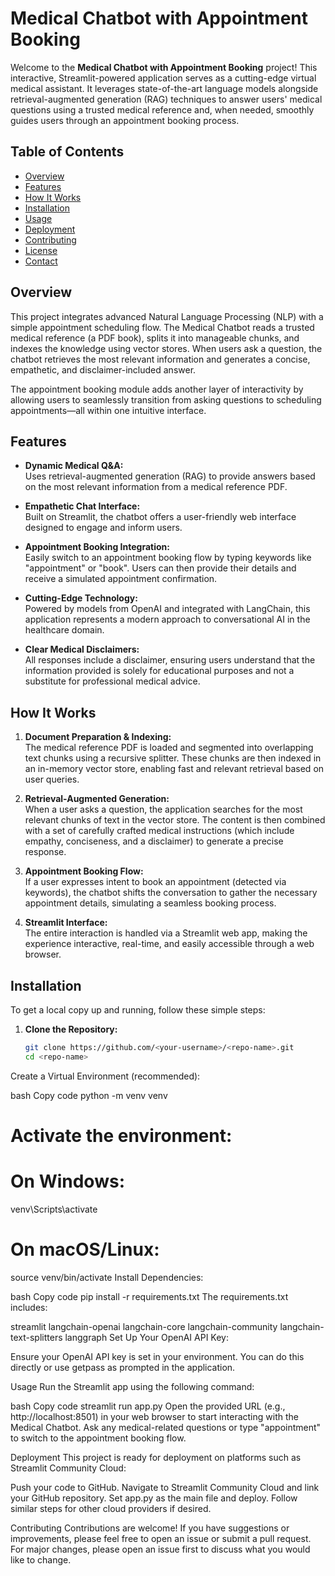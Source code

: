 # Medical Chatbot with Appointment Booking

Welcome to the **Medical Chatbot with Appointment Booking** project! This interactive, Streamlit-powered application serves as a cutting-edge virtual medical assistant. It leverages state-of-the-art language models alongside retrieval-augmented generation (RAG) techniques to answer users' medical questions using a trusted medical reference and, when needed, smoothly guides users through an appointment booking process.

## Table of Contents
- [Overview](#overview)
- [Features](#features)
- [How It Works](#how-it-works)
- [Installation](#installation)
- [Usage](#usage)
- [Deployment](#deployment)
- [Contributing](#contributing)
- [License](#license)
- [Contact](#contact)

## Overview

This project integrates advanced Natural Language Processing (NLP) with a simple appointment scheduling flow. The Medical Chatbot reads a trusted medical reference (a PDF book), splits it into manageable chunks, and indexes the knowledge using vector stores. When users ask a question, the chatbot retrieves the most relevant information and generates a concise, empathetic, and disclaimer-included answer.

The appointment booking module adds another layer of interactivity by allowing users to seamlessly transition from asking questions to scheduling appointments—all within one intuitive interface.

## Features

- **Dynamic Medical Q&A:**  
  Uses retrieval-augmented generation (RAG) to provide answers based on the most relevant information from a medical reference PDF.
  
- **Empathetic Chat Interface:**  
  Built on Streamlit, the chatbot offers a user-friendly web interface designed to engage and inform users.
  
- **Appointment Booking Integration:**  
  Easily switch to an appointment booking flow by typing keywords like "appointment" or "book". Users can then provide their details and receive a simulated appointment confirmation.
  
- **Cutting-Edge Technology:**  
  Powered by models from OpenAI and integrated with LangChain, this application represents a modern approach to conversational AI in the healthcare domain.
  
- **Clear Medical Disclaimers:**  
  All responses include a disclaimer, ensuring users understand that the information provided is solely for educational purposes and not a substitute for professional medical advice.

## How It Works

1. **Document Preparation & Indexing:**  
   The medical reference PDF is loaded and segmented into overlapping text chunks using a recursive splitter. These chunks are then indexed in an in-memory vector store, enabling fast and relevant retrieval based on user queries.

2. **Retrieval-Augmented Generation:**  
   When a user asks a question, the application searches for the most relevant chunks of text in the vector store. The content is then combined with a set of carefully crafted medical instructions (which include empathy, conciseness, and a disclaimer) to generate a precise response.

3. **Appointment Booking Flow:**  
   If a user expresses intent to book an appointment (detected via keywords), the chatbot shifts the conversation to gather the necessary appointment details, simulating a seamless booking process.

4. **Streamlit Interface:**  
   The entire interaction is handled via a Streamlit web app, making the experience interactive, real-time, and easily accessible through a web browser.

## Installation

To get a local copy up and running, follow these simple steps:

1. **Clone the Repository:**

   ```bash
   git clone https://github.com/<your-username>/<repo-name>.git
   cd <repo-name>
Create a Virtual Environment (recommended):

bash
Copy code
python -m venv venv
# Activate the environment:
# On Windows:
venv\Scripts\activate
# On macOS/Linux:
source venv/bin/activate
Install Dependencies:

bash
Copy code
pip install -r requirements.txt
The requirements.txt includes:

streamlit
langchain-openai
langchain-core
langchain-community
langchain-text-splitters
langgraph
Set Up Your OpenAI API Key:

Ensure your OpenAI API key is set in your environment. You can do this directly or use getpass as prompted in the application.

Usage
Run the Streamlit app using the following command:

bash
Copy code
streamlit run app.py
Open the provided URL (e.g., http://localhost:8501) in your web browser to start interacting with the Medical Chatbot. Ask any medical-related questions or type "appointment" to switch to the appointment booking flow.

Deployment
This project is ready for deployment on platforms such as Streamlit Community Cloud:

Push your code to GitHub.
Navigate to Streamlit Community Cloud and link your GitHub repository.
Set app.py as the main file and deploy.
Follow similar steps for other cloud providers if desired.

Contributing
Contributions are welcome! If you have suggestions or improvements, please feel free to open an issue or submit a pull request. For major changes, please open an issue first to discuss what you would like to change.

